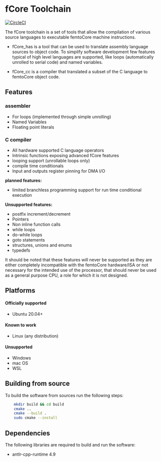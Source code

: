 # fCore Toolchain

[![CircleCI](https://circleci.com/gh/filssavi/fCore_has.svg?style=shield&circle-token=1145a78e36553f20bf503af95f607591199be482)](https://app.circleci.com/pipelines/github/filssavi/fCore_has)


The fCore toolchain is a set of tools that allow the compilation of various source languages to executable femtoCore machine instructions.

- fCore_has is a tool that can be used to translate assembly language sources to object code. To simplify software development few features typical of high level languages are supported, like loops (automatically unrolled to serial code) and named variables.

- fCore_cc is a compiler that translated a subset of the C language to femtoCore object code.


## Features

### assembler

- For loops (implemented through simple unrolling)
- Named Variables
- Floating point literals

### C compiler

- All hardware supported C language operators
- Intrinsic functions exposing advanced fCore features
- looping support (unrollable loops only)
- compile time conditionals
- Input and outputs register pinning for DMA I/O

**planned features:**
- limited branchless programming support for run time conditional execution

**Unsupported features:**

- postfix increment/decrement
- Pointers
- Non inline function calls
- while loops
- do-while loops
- goto statements
- structures, unions and enums
- typedefs

It should be noted that these features will never be supported as they are either completely incompatible with the femtoCore hardware/ISA or not necessary for the intended use of the processor, that should never be used as a general purpose CPU, a role for which it is not designed.


## Platforms

#### Officially supported

- Ubuntu 20.04+

#### Known to work

- Linux (any distribution)

#### Unsupported

- Windows
- mac OS
- WSL

## Building from source

To build the software from sources run the following steps:

```bash
    mkdir build && cd build
    cmake ..
    cmake --build .
    sudo cmake --install
```
    
## Dependencies

The following libraries are required to build and run the software:

- antlr-cpp-runtime 4.9
